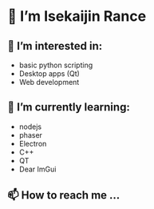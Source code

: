 # 👋 I’m Isekaijin Rance
## 👀 I’m interested in: 
- basic python scripting
- Desktop apps (Qt)
- Web development
## 🌱 I’m currently learning:
- nodejs
- phaser
- Electron
- C++
- QT 
- Dear ImGui
## 📫 How to reach me ...

<!---
IsekaijinRance/IsekaijinRance is a ✨ special ✨ repository because its `README.md` (this file) appears on your GitHub profile.
You can click the Preview link to take a look at your changes.
--->
